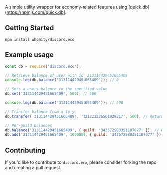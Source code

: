 A simple utility wrapper for economy-related features using [quick.db](https://npmjs.com/quick.db].

## Getting Started
```
npm install whomity/discord.eco
```

## Example usage
```js
const db = require('discord.eco');

// Retrieve balance of user with id: 313114429451665409
console.log(db.balance('313114429451665409')); // 0

// Sets a users balance to the specified value
db.set('313114429451665409', 500); // 500

console.log(db.balance('313114429451665409')); // 500

// Transfer balance from x to y
db.transfer('313114429451665409', '221221226561929217', 500); // Returns a truthy value (whether the transfer was successful)

// Per-guild balances
db.balance('313114429451665409', { guild: '343572980351107077' }); // 0
db.add('313114429451665409', 1000000, { guild: '343572980351107077' }); // 1000000
```

## Contributing
If you'd like to contribute to `discord.eco`, please consider forking the repo and creating a pull request. 
